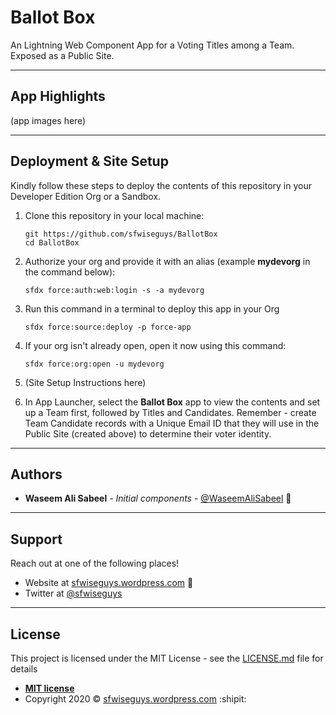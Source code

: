 # Ballot Box
An Lightning Web Component App for a Voting Titles among a Team. Exposed as a Public Site.

---

## App Highlights

(app images here)

---

## Deployment & Site Setup
Kindly follow these steps to deploy the contents of this repository in your Developer Edition Org or a Sandbox.

1. Clone this repository in your local machine:

    ```
    git https://github.com/sfwiseguys/BallotBox
    cd BallotBox
    ```

1. Authorize your org and provide it with an alias (example **mydevorg** in the command below):

    ```
    sfdx force:auth:web:login -s -a mydevorg
    ```

1. Run this command in a terminal to deploy this app in your Org

    ```
    sfdx force:source:deploy -p force-app
    ```

1. If your org isn't already open, open it now using this command:

    ```
    sfdx force:org:open -u mydevorg

    ```

1. (Site Setup Instructions here)

1. In App Launcher, select the **Ballot Box** app to view the contents and set up a Team first, followed by Titles and Candidates. Remember -  create Team Candidate records with a Unique Email ID that they will use in the Public Site (created above) to determine their voter identity.

---

## Authors

* **Waseem Ali Sabeel** - *Initial components* - [@WaseemAliSabeel](https://github.com/WaseemAliSabeel) :cowboy_hat_face:

---

## Support

Reach out at one of the following places!

- Website at [sfwiseguys.wordpress.com](https://sfwiseguys.wordpress.com) :tophat:
- Twitter at [@sfwiseguys](https://twitter.com/sfwiseguys)

---

## License

This project is licensed under the MIT License - see the [LICENSE.md](LICENSE.md) file for details

- **[MIT license](http://opensource.org/licenses/mit-license.php)**
- Copyright 2020 :copyright:  [sfwiseguys.wordpress.com](https://sfwiseguys.wordpress.com) :shipit:
